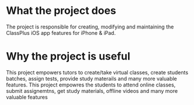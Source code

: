 # What the project does
The project is responsible for creating, modifying and maintaining the ClassPlus iOS app features for iPhone & iPad.

# Why the project is useful
This project empowers tutors to create/take virtual classes, create students batches, assign tests, provide study materails and many more valuable features.
This project empowres the students to attend online classes, submit assignemtns, get study materials, offline videos and many more valuable features
